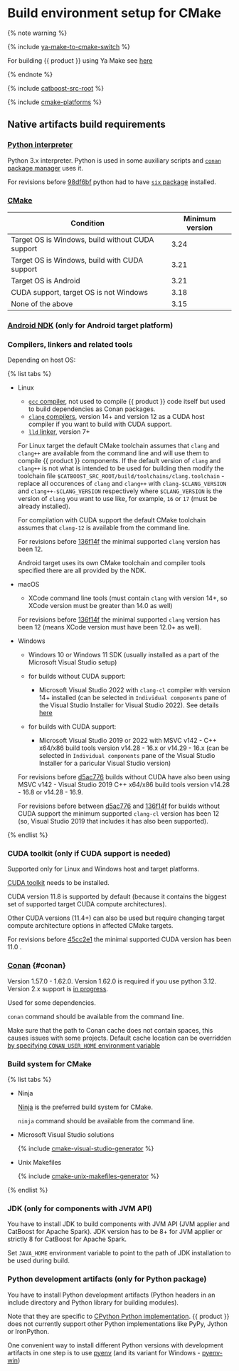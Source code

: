 # Build environment setup for CMake

{% note warning %}

{% include [ya-make-to-cmake-switch](../_includes/work_src/reusage-installation/ya-make-to-cmake-switch.md) %}

For building {{ product }} using Ya Make see [here](../concepts/build-from-source.md#build-ya-make)

{% endnote %}

{% include [catboost-src-root](../_includes/work_src/reusage-installation/catboost-src-root.md) %}

{% include [cmake-platforms](../_includes/work_src/reusage-installation/cmake-platforms.md) %}

## Native artifacts build requirements

### [Python interpreter](https://www.python.org/)

  Python 3.x interpreter. Python is used in some auxiliary scripts and [`conan` package manager](#conan) uses it.

  For revisions before [98df6bf](https://github.com/catboost/catboost/commit/98df6bf8d4e6ab054b75b727f8d758c3399f4867) python had to have [`six` package](https://pypi.org/project/six/) installed.

### [CMake](https://cmake.org/)

  |Condition|Minimum version|
  |---------|---------|
  | Target OS is Windows, build without CUDA support | 3.24 |
  | Target OS is Windows, build with CUDA support | 3.21 |
  | Target OS is Android | 3.21 |
  | CUDA support, target OS is not Windows | 3.18 |
  | None of the above | 3.15 |

### [Android NDK](https://developer.android.com/ndk/downloads) (only for Android target platform)

### Compilers, linkers and related tools

  Depending on host OS:

  {% list tabs %}

  - Linux

      - [`gcc` compiler](https://gcc.gnu.org/), not used to compile {{ product }} code itself but used to build dependencies as Conan packages.
      - [`clang` compilers](https://clang.llvm.org/), version 14+ and version 12 as a CUDA host compiler if you want to build with CUDA support.
      - [`lld` linker](https://lld.llvm.org/), version 7+

      For Linux target the default CMake toolchain assumes that `clang` and `clang++` are available from the command line and will use them to compile {{ product }} components. If the default version of `clang` and `clang++` is not what is intended to be used for building then modify the toolchain file `$CATBOOST_SRC_ROOT/build/toolchains/clang.toolchain` - replace all occurences of `clang` and `clang++` with `clang-$CLANG_VERSION` and `clang++-$CLANG_VERSION` respectively where `$CLANG_VERSION` is the version of `clang` you want to use like, for example, `16` or `17` (must be already installed).

      For compilation with CUDA support the default CMake toolchain assumes that `clang-12` is available from the command line.

      For revisions before [136f14f](https://github.com/catboost/catboost/commit/136f14f5d55119028a7bb1886814775cd1e2c649) the minimal supported `clang` version has been 12.

      Android target uses its own CMake toolchain and compiler tools specified there are all provided by the NDK.

  - macOS

      - XCode command line tools (must contain `clang` with version 14+, so XCode version must be greater than 14.0 as well)

      For revisions before [136f14f](https://github.com/catboost/catboost/commit/136f14f5d55119028a7bb1886814775cd1e2c649) the minimal supported `clang` version has been 12 (means XCode version must have been 12.0+ as well).

  - Windows

      - Windows 10 or Windows 11 SDK (usually installed as a part of the Microsoft Visual Studio setup)

      - for builds without CUDA support:
        - Microsoft Visual Studio 2022 with `clang-cl` compiler with version 14+ installed (can be selected in `Individual components` pane of the Visual Studio Installer for Visual Studio 2022). See details [here](https://learn.microsoft.com/en-us/cpp/build/clang-support-msbuild?view=msvc-170)

      - for builds with CUDA support:
        - Microsoft Visual Studio 2019 or 2022 with MSVC v142 -  C++ x64/x86 build tools version v14.28 - 16.x or v14.29 - 16.x (can be selected in `Individual components` pane of the Visual Studio Installer for a paricular Visual Studio version)

      For revisions before [d5ac776](https://github.com/catboost/catboost/commit/d5ac776e0dd4eeb2ffd99d3fabaaee3e86b8dba1) builds without CUDA have also been using MSVC v142 - Visual Studio 2019 C++ x64/x86 build tools version v14.28 - 16.8 or v14.28 - 16.9.

      For revisions before between [d5ac776](https://github.com/catboost/catboost/commit/d5ac776e0dd4eeb2ffd99d3fabaaee3e86b8dba1) and [136f14f](https://github.com/catboost/catboost/commit/136f14f5d55119028a7bb1886814775cd1e2c649) for builds without CUDA support the minimum supported `clang-cl` version has been 12 (so, Visual Studio 2019 that includes it has also been supported).

  {% endlist %}

### CUDA toolkit (only if CUDA support is needed)

  Supported only for Linux and Windows host and target platforms.

  [CUDA toolkit](https://developer.nvidia.com/cuda-downloads) needs to be installed.

  CUDA version 11.8 is supported by default (because it contains the biggest set of supported target CUDA compute architectures).

  Other CUDA versions (11.4+) can also be used but require changing target compute architecture options in affected CMake targets.

  For revisions before [45cc2e1](https://github.com/catboost/catboost/commit/45cc2e12189e8fef6b0ccfd30ac192efab22ae98) the minimal supported CUDA version has been 11.0 .


### [Conan](https://conan.io/) {#conan}

  Version 1.57.0 - 1.62.0. Version 1.62.0 is required if you use python 3.12. Version 2.x support is [in progress](https://github.com/catboost/catboost/issues/2582).

  Used for some dependencies.

  `conan` command should be available from the command line.

  Make sure that the path to Conan cache does not contain spaces, this causes issues with some projects. Default cache location can be overridden [by specifying `CONAN_USER_HOME` environment variable](https://docs.conan.io/1/mastering/custom_cache.html)

### Build system for CMake

  {% list tabs %}

  - Ninja

      [Ninja](https://ninja-build.org/) is the preferred build system for CMake.

      `ninja` command should be available from the command line.

  - Microsoft Visual Studio solutions

      {% include [cmake-visual-studio-generator](../_includes/work_src/reusage-installation/cmake-visual-studio-generator.md) %}

  - Unix Makefiles

    {% include [cmake-unix-makefiles-generator](../_includes/work_src/reusage-installation/cmake-unix-makefiles-generator.md) %}

  {% endlist %}

### JDK (only for components with JVM API)

  You have to install JDK to build components with JVM API (JVM applier and CatBoost for Apache Spark).
  JDK version has to be 8+ for JVM applier or strictly 8 for CatBoost for Apache Spark.

  Set `JAVA_HOME` environment variable to point to the path of JDK installation to be used during build.

### Python development artifacts (only for Python package)

  You have to install Python development artifacts (Python headers in an include directory and Python library for building modules).

  Note that they are specific to [CPython Python implementation](https://en.wikipedia.org/wiki/CPython). {{ product }} does not currently support other Python implementations like PyPy, Jython or IronPython.

  One convenient way to install different Python versions with development artifacts in one step is to use [pyenv](https://github.com/pyenv/pyenv) (and its variant for Windows - [pyenv-win](https://github.com/pyenv-win/pyenv-win))
